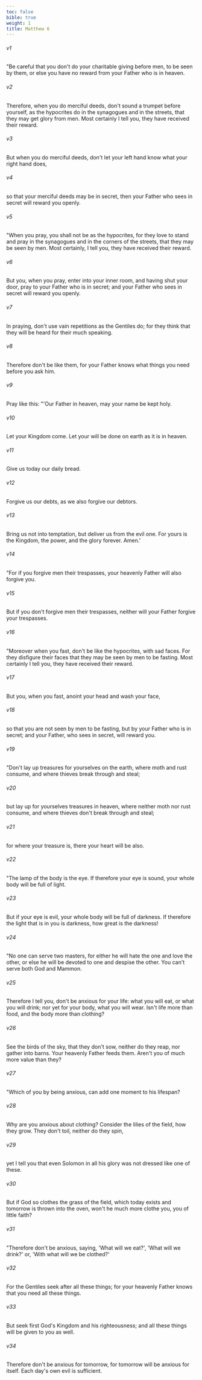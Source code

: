 ```yaml
---
toc: false
bible: true
weight: 1
title: Matthew 6
---
```




###### v1 
"Be careful that you don't do your charitable giving before men, to be seen by them, or else you have no reward from your Father who is in heaven. 

###### v2 
Therefore, when you do merciful deeds, don't sound a trumpet before yourself, as the hypocrites do in the synagogues and in the streets, that they may get glory from men. Most certainly I tell you, they have received their reward. 

###### v3 
But when you do merciful deeds, don't let your left hand know what your right hand does, 

###### v4 
so that your merciful deeds may be in secret, then your Father who sees in secret will reward you openly. 

###### v5 
"When you pray, you shall not be as the hypocrites, for they love to stand and pray in the synagogues and in the corners of the streets, that they may be seen by men. Most certainly, I tell you, they have received their reward. 

###### v6 
But you, when you pray, enter into your inner room, and having shut your door, pray to your Father who is in secret; and your Father who sees in secret will reward you openly. 

###### v7 
In praying, don't use vain repetitions as the Gentiles do; for they think that they will be heard for their much speaking. 

###### v8 
Therefore don't be like them, for your Father knows what things you need before you ask him. 

###### v9 
Pray like this: "'Our Father in heaven, may your name be kept holy. 

###### v10 
Let your Kingdom come. Let your will be done on earth as it is in heaven. 

###### v11 
Give us today our daily bread. 

###### v12 
Forgive us our debts, as we also forgive our debtors. 

###### v13 
Bring us not into temptation, but deliver us from the evil one. For yours is the Kingdom, the power, and the glory forever. Amen.' 

###### v14 
"For if you forgive men their trespasses, your heavenly Father will also forgive you. 

###### v15 
But if you don't forgive men their trespasses, neither will your Father forgive your trespasses. 

###### v16 
"Moreover when you fast, don't be like the hypocrites, with sad faces. For they disfigure their faces that they may be seen by men to be fasting. Most certainly I tell you, they have received their reward. 

###### v17 
But you, when you fast, anoint your head and wash your face, 

###### v18 
so that you are not seen by men to be fasting, but by your Father who is in secret; and your Father, who sees in secret, will reward you. 

###### v19 
"Don't lay up treasures for yourselves on the earth, where moth and rust consume, and where thieves break through and steal; 

###### v20 
but lay up for yourselves treasures in heaven, where neither moth nor rust consume, and where thieves don't break through and steal; 

###### v21 
for where your treasure is, there your heart will be also. 

###### v22 
"The lamp of the body is the eye. If therefore your eye is sound, your whole body will be full of light. 

###### v23 
But if your eye is evil, your whole body will be full of darkness. If therefore the light that is in you is darkness, how great is the darkness! 

###### v24 
"No one can serve two masters, for either he will hate the one and love the other, or else he will be devoted to one and despise the other. You can't serve both God and Mammon. 

###### v25 
Therefore I tell you, don't be anxious for your life: what you will eat, or what you will drink; nor yet for your body, what you will wear. Isn't life more than food, and the body more than clothing? 

###### v26 
See the birds of the sky, that they don't sow, neither do they reap, nor gather into barns. Your heavenly Father feeds them. Aren't you of much more value than they? 

###### v27 
"Which of you by being anxious, can add one moment to his lifespan? 

###### v28 
Why are you anxious about clothing? Consider the lilies of the field, how they grow. They don't toil, neither do they spin, 

###### v29 
yet I tell you that even Solomon in all his glory was not dressed like one of these. 

###### v30 
But if God so clothes the grass of the field, which today exists and tomorrow is thrown into the oven, won't he much more clothe you, you of little faith? 

###### v31 
"Therefore don't be anxious, saying, 'What will we eat?', 'What will we drink?' or, 'With what will we be clothed?' 

###### v32 
For the Gentiles seek after all these things; for your heavenly Father knows that you need all these things. 

###### v33 
But seek first God's Kingdom and his righteousness; and all these things will be given to you as well. 

###### v34 
Therefore don't be anxious for tomorrow, for tomorrow will be anxious for itself. Each day's own evil is sufficient.
